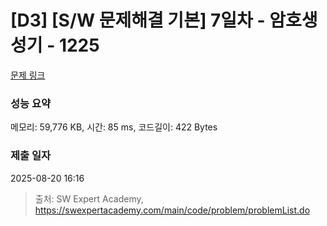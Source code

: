 # [D3] [S/W 문제해결 기본] 7일차 - 암호생성기 - 1225 

[문제 링크](https://swexpertacademy.com/main/code/problem/problemDetail.do?contestProbId=AV14uWl6AF0CFAYD) 

### 성능 요약

메모리: 59,776 KB, 시간: 85 ms, 코드길이: 422 Bytes

### 제출 일자

2025-08-20 16:16



> 출처: SW Expert Academy, https://swexpertacademy.com/main/code/problem/problemList.do